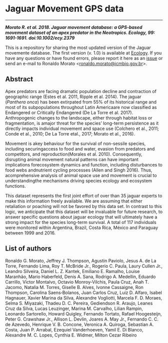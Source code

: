# Jaguar Movement GPS data
--------------------------------------------------------

***Morato R. et al. 2018. Jaguar movement database: a GPS‐based movement dataset of an apex predator in the Neotropics. Ecology, 99: 1691-1691. doi:10.1002/ecy.2379***

This is a repository for sharing the most updated version of the Jaguar movemente database. The first version (v. 1.0) is available at [Ecology](https://esajournals.onlinelibrary.wiley.com/doi/10.1002/ecy.2379). If you have any questions or have found errors, please report it here as an [issue](https://github.com/LEEClab/jaguar_movement/issues) or send an e-mail to Ronaldo Morato <<ronaldo.morato@icmbio.gov.br>>.

## Abstract

Apex predators are facing dramatic population decline and contraction of geographic range (Estes et al. 2011, Ripple et al. 2014). The jaguar (*Panthera onca*) has been extirpated from 55% of its historical range and most of its subpopulations throughout Latin Americaare now classified as Endangered or Critically Endangered (De La Torre et al. 2017). Anthropogenic changes to the landscape, either through habitat loss or fragmentation, is amajor threat for the species’ long-term persistence as it directly impacts individual movement and space use (Colchero et al., 2011; Conde et al., 2010; De La Torre etal., 2017; Morato et al., 2016).

Movement is akey behaviour for the survival of non-sessile species, including securingaccess to food and water, evasion from predators and competitors, and reproduction(Morales et al. 2010). Consequently, disrupting animal movement natural patterns can have important implications forecosystem dynamics and function, including disturbances to food webs andnutrient cycling processes (Allen and Singh 2016). Thus, acomprehensive analysis of animal space use and movement is crucial to understandingthe mechanisms driving species ecology and ecosystem functions.

This dataset represents the first joint effort of over than 35 jaguar experts to make this information freely available. We are assuming that either retaliation or poaching will not be favored by this data set. In contrast to this logic, we anticipate that this dataset will be invaluable for future research, to answer specific questions about jaguar ecology that will ultimately have a strong impact for the species long-term survival. A total of 117 individuals were monitored within Argentina, Brazil, Costa Rica, México and Paraguay between 1999 and 2016. 

## List of authors

Ronaldo G. Morato, Jeffrey J. Thompson, Agustin Paviolo, Jesus A. de La Torre, Fernando Lima, Roy T. McBride Jr., Rogerio C. Paula, Laury Cullen Jr., Leandro Silveira, Daniel L. Z. Kantek, Emiliano E. Ramalho, Louise Maranhão, Mario Haberfeld, Denis A. Sana, Rodrigo A. Medellin, Eduardo Carrillo, Victor Montalvo, Octavio Monroy‐Vilchis, Paula Cruz, Anah T. Jacomo, Natalia M. Torres, Giselle B. Alves, Ivonne Cassaigne, Ron Thompson, Carolina Saens‐Bolanos, Juan Carlos Cruz, Luiz D. Alfaro, Isabel Hagnauer, Xavier Marina da Silva, Alexandre Vogliotti, Marcela F. D. Moraes, Selma S. Miyazaki, Thadeu D. C. Pereira, Gediendson R. Araujo, Leanes Cruz da Silva, Lucas Leuzinger, Marina M. Carvalho, Lilian Rampin, Leonardo Sartorello, Howard Quigley, Fernando Tortato, Rafael Hoogesteijn, Peter G. Crawshaw Jr., Allison L. Devlin, Joares A. May Jr., Fernando C. C. de Azevedo, Henrique V. B. Concone, Veronica A. Quiroga, Sebastian A. Costa, Juan P. Arrabal, Ezequiel Vanderhoeven, Yamil E. Di Blanco, Alexandre M. C. Lopes, Cynthia E. Widmer, Milton Cezar Ribeiro 


